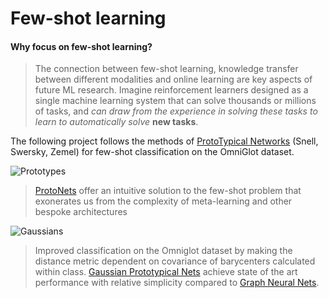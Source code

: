 # Few-shot learning
#### Why focus on few-shot learning? 
>The connection between few-shot learning, knowledge transfer between different modalities and online learning are key aspects of future ML research. Imagine reinforcement learners designed as a single machine learning system that can solve thousands or millions of tasks, and _can draw from the experience in solving these tasks to learn to automatically solve_ **new tasks**. 

The following project follows the methods of [ProtoTypical Networks](https://arxiv.org/pdf/1703.05175.pdf) (Snell, Swersky, Zemel) for few-shot classification on the OmniGlot dataset.

![Prototypes](https://raw.githubusercontent.com/orobix/Prototypical-Networks-for-Few-shot-Learning-PyTorch/master/doc/imgs/proto-1.png) 
> [ProtoNets](https://arxiv.org/pdf/1703.05175.pdf) offer an intuitive solution to the few-shot problem that exonerates us from the complexity of meta-learning and other bespoke architectures 


![Gaussians](https://ai2-s2-public.s3.amazonaws.com/figures/2017-08-08/2e94b6523dc30b35329b6f0768d8a8f9fdcdebdc/5-Figure1-1.png)
> Improved classification on the Omniglot dataset by making the distance metric dependent on covariance of barycenters calculated within class. [Gaussian Prototypical Nets]() achieve state of the art performance with relative simplicity compared to [Graph Neural Nets](https://openreview.net/pdf?id=BJj6qGbRW).